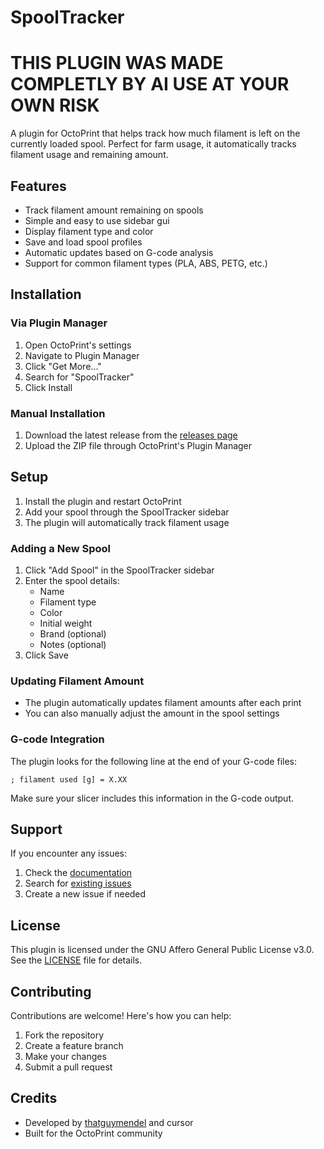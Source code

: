 # SpoolTracker

# THIS PLUGIN WAS MADE COMPLETLY BY AI USE AT YOUR OWN RISK #

A plugin for OctoPrint that helps track how much filament is left on the currently loaded spool. Perfect for farm usage, it automatically tracks filament usage and remaining amount.

## Features

- Track filament amount remaining on spools
- Simple and easy to use sidebar gui
- Display filament type and color
- Save and load spool profiles
- Automatic updates based on G-code analysis
- Support for common filament types (PLA, ABS, PETG, etc.)

## Installation

### Via Plugin Manager
1. Open OctoPrint's settings
2. Navigate to Plugin Manager
3. Click "Get More..."
4. Search for "SpoolTracker"
5. Click Install

### Manual Installation
1. Download the latest release from the [releases page](https://github.com/thatguymendel/OctoPrint-SpoolTracker/releases)
2. Upload the ZIP file through OctoPrint's Plugin Manager

## Setup

1. Install the plugin and restart OctoPrint
2. Add your spool through the SpoolTracker sidebar
3. The plugin will automatically track filament usage

### Adding a New Spool
1. Click "Add Spool" in the SpoolTracker sidebar
2. Enter the spool details:
   - Name
   - Filament type
   - Color
   - Initial weight
   - Brand (optional)
   - Notes (optional)
3. Click Save

### Updating Filament Amount
- The plugin automatically updates filament amounts after each print
- You can also manually adjust the amount in the spool settings

### G-code Integration
The plugin looks for the following line at the end of your G-code files:
```
; filament used [g] = X.XX
```
Make sure your slicer includes this information in the G-code output.

## Support

If you encounter any issues:
1. Check the [documentation](https://github.com/thatguymendel/OctoPrint-SpoolTracker/wiki)
2. Search for [existing issues](https://github.com/thatguymendel/OctoPrint-SpoolTracker/issues)
3. Create a new issue if needed

## License

This plugin is licensed under the GNU Affero General Public License v3.0. See the [LICENSE](LICENSE) file for details.

## Contributing

Contributions are welcome! Here's how you can help:
1. Fork the repository
2. Create a feature branch
3. Make your changes
4. Submit a pull request

## Credits

- Developed by [thatguymendel](https://github.com/thatguymendel) and cursor
- Built for the OctoPrint community 
